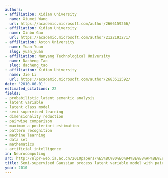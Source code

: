 ```yaml
---
authors:
- affiliation: Xidian University
  name: Xiumei Wang
  url: https://academic.microsoft.com/author/2666159266/
- affiliation: Xidian University
  name: Xinbo Gao
  url: https://academic.microsoft.com/author/2122193271/
- affiliation: Aston University
  name: Yuan Yuan
  slug: yuan_yuan
- affiliation: Nanyang Technological University
  name: Dacheng Tao
  slug: dacheng_tao
- affiliation: Xidian University
  name: Jie Li
  url: https://academic.microsoft.com/author/2683512592/
date: '2010-06-01'
estimated_citations: 22
fields:
- probabilistic latent semantic analysis
- latent variable
- latent class model
- semi supervised learning
- dimensionality reduction
- pairwise comparison
- maximum a posteriori estimation
- pattern recognition
- machine learning
- data set
- mathematics
- artificial intelligence
in: Neurocomputing
src: http://nlpr-web.ia.ac.cn/2010papers/%E5%BC%80%E6%94%BE%E8%AF%BE%E9%A2%98/%E5%9B%BD%E9%99%85%E5%88%8A%E7%89%A9/gk20-Xiumei%20Wang,%20Semi-supervised%20Gaussian%20process%20latent%20variable%20model%20with%20pairwise%20constraints.pdf
title: Semi-supervised Gaussian process latent variable model with pairwise constraints
year: 2010
---
```

